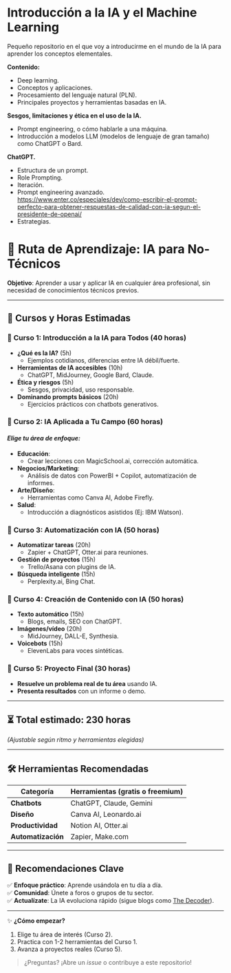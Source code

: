 # Introducción a la IA y el Machine Learning
Pequeño repositorio en el que voy a introducirme en el mundo de la IA para aprender los conceptos elementales.

**Contenido:**

- Deep learning.
- Conceptos y aplicaciones.
- Procesamiento del lenguaje natural (PLN).
- Principales proyectos y herramientas basadas en IA.

**Sesgos, limitaciones y ética en el uso de la IA.**

- Prompt engineering, o cómo hablarle a una máquina.
- Introducción a modelos LLM (modelos de lenguaje de gran tamaño) como ChatGPT o Bard.

**ChatGPT.**

- Estructura de un prompt.
- Role Prompting.
- Iteración.
- Prompt engineering avanzado.
https://www.enter.co/especiales/dev/como-escribir-el-prompt-perfecto-para-obtener-respuestas-de-calidad-con-ia-segun-el-presidente-de-openai/
- Estrategias.


# 🚀 Ruta de Aprendizaje: IA para No-Técnicos  
**Objetivo**: Aprender a usar y aplicar IA en cualquier área profesional, sin necesidad de conocimientos técnicos previos.  

---

## 📌 **Cursos y Horas Estimadas**  

### 🔹 **Curso 1: Introducción a la IA para Todos** (40 horas)  
- **¿Qué es la IA?** (5h)  
  - Ejemplos cotidianos, diferencias entre IA débil/fuerte.  
- **Herramientas de IA accesibles** (10h)  
  - ChatGPT, MidJourney, Google Bard, Claude.  
- **Ética y riesgos** (5h)  
  - Sesgos, privacidad, uso responsable.  
- **Dominando prompts básicos** (20h)  
  - Ejercicios prácticos con chatbots generativos.  

### 🔹 **Curso 2: IA Aplicada a Tu Campo** (60 horas)  
#### *Elige tu área de enfoque:*  
- **Educación**:  
  - Crear lecciones con MagicSchool.ai, corrección automática.  
- **Negocios/Marketing**:  
  - Análisis de datos con PowerBI + Copilot, automatización de informes.  
- **Arte/Diseño**:  
  - Herramientas como Canva AI, Adobe Firefly.  
- **Salud**:  
  - Introducción a diagnósticos asistidos (Ej: IBM Watson).  

### 🔹 **Curso 3: Automatización con IA** (50 horas)  
- **Automatizar tareas** (20h)  
  - Zapier + ChatGPT, Otter.ai para reuniones.  
- **Gestión de proyectos** (15h)  
  - Trello/Asana con plugins de IA.  
- **Búsqueda inteligente** (15h)  
  - Perplexity.ai, Bing Chat.  

### 🔹 **Curso 4: Creación de Contenido con IA** (50 horas)  
- **Texto automático** (15h)  
  - Blogs, emails, SEO con ChatGPT.  
- **Imágenes/vídeo** (20h)  
  - MidJourney, DALL-E, Synthesia.  
- **Voicebots** (15h)  
  - ElevenLabs para voces sintéticas.  

### 🔹 **Curso 5: Proyecto Final** (30 horas)  
- **Resuelve un problema real de tu área** usando IA.  
- **Presenta resultados** con un informe o demo.  

---

## ⏳ **Total estimado**: 230 horas  
*(Ajustable según ritmo y herramientas elegidas)*  

---

## 🛠 **Herramientas Recomendadas**  
| Categoría       | Herramientas (gratis o freemium) |  
|-----------------|----------------------------------|  
| **Chatbots**    | ChatGPT, Claude, Gemini          |  
| **Diseño**      | Canva AI, Leonardo.ai            |  
| **Productividad**| Notion AI, Otter.ai              |  
| **Automatización**| Zapier, Make.com               |  

---

## 📢 **Recomendaciones Clave**  
✅ **Enfoque práctico**: Aprende usándola en tu día a día.  
✅ **Comunidad**: Únete a foros o grupos de tu sector.  
✅ **Actualízate**: La IA evoluciona rápido (sigue blogs como [The Decoder](https://the-decoder.com/)).  

---

✨ **¿Cómo empezar?**  
1. Elige tu área de interés (Curso 2).  
2. Practica con 1-2 herramientas del Curso 1.  
3. Avanza a proyectos reales (Curso 5).  

> ¿Preguntas? ¡Abre un *issue* o contribuye a este repositorio!  
